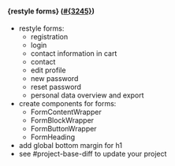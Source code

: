 #### {restyle forms} ([#{3245}](https://github.com/shopsys/shopsys/pull/{3245}))

-   restyle forms:
    -   registration
    -   login
    -   contact information in cart
    -   contact
    -   edit profile
    -   new password
    -   reset password
    -   personal data overview and export
-   create components for forms:
    -   FormContentWrapper
    -   FormBlockWrapper
    -   FormButtonWrapper
    -   FormHeading
-   add global bottom margin for h1
-   see #project-base-diff to update your project
